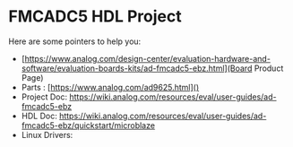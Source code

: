 # FMCADC5 HDL Project

Here are some pointers to help you:
  * [https://www.analog.com/design-center/evaluation-hardware-and-software/evaluation-boards-kits/ad-fmcadc5-ebz.html](Board Product Page)
  * Parts : [https://www.analog.com/ad9625.html]()
  * Project Doc: https://wiki.analog.com/resources/eval/user-guides/ad-fmcadc5-ebz
  * HDL Doc: https://wiki.analog.com/resources/eval/user-guides/ad-fmcadc5-ebz/quickstart/microblaze
  * Linux Drivers:
